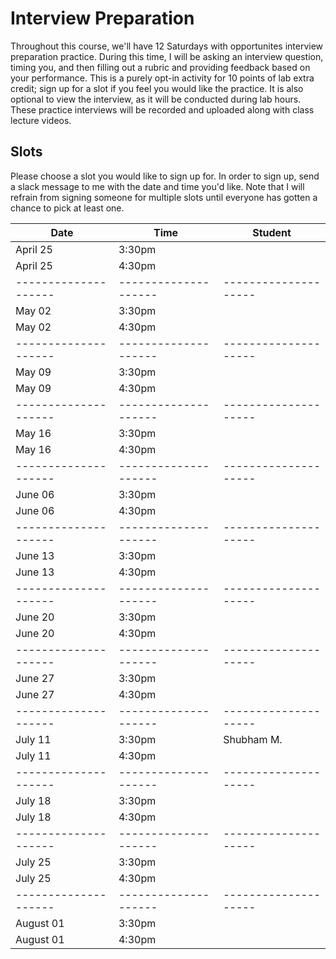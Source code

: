 # Interview Preparation

Throughout this course, we'll have 12 Saturdays with opportunites interview preparation practice. During this time, I will be asking an interview question, timing you, and then filling out a rubric and providing feedback based on your performance. This is a purely opt-in activity for 10 points of lab extra credit; sign up for a slot if you feel you would like the practice. It is also optional to view the interview, as it will be conducted during lab hours. These practice interviews will be recorded and uploaded along with class lecture videos.

## Slots

Please choose a slot you would like to sign up for. In order to sign up, send a slack message to me with the date and time you'd like. Note that I will refrain from signing someone for multiple slots until everyone has gotten a chance to pick at least one. 

| Date                 | Time                 | Student              |
| -------------------- | -------------------- | -------------------- |
| April 25             | 3:30pm               |                      |
| April 25             | 4:30pm               |                      |
| -------------------- | -------------------- | -------------------- |
| May 02               | 3:30pm               |                      |
| May 02               | 4:30pm               |                      |
| -------------------- | -------------------- | -------------------- |
| May 09               | 3:30pm               |                      |
| May 09               | 4:30pm               |                      |
| -------------------- | -------------------- | -------------------- |
| May 16               | 3:30pm               |                      |
| May 16               | 4:30pm               |                      |
| -------------------- | -------------------- | -------------------- |
| June 06              | 3:30pm               |                      |
| June 06              | 4:30pm               |                      |
| -------------------- | -------------------- | -------------------- |
| June 13              | 3:30pm               |                      |
| June 13              | 4:30pm               |                      |
| -------------------- | -------------------- | -------------------- |
| June 20              | 3:30pm               |                      |
| June 20              | 4:30pm               |                      |
| -------------------- | -------------------- | -------------------- |
| June 27              | 3:30pm               |                      |
| June 27              | 4:30pm               |                      |
| -------------------- | -------------------- | -------------------- |
| July 11              | 3:30pm               | Shubham M.           |
| July 11              | 4:30pm               |                      |
| -------------------- | -------------------- | -------------------- |
| July 18              | 3:30pm               |                      |
| July 18              | 4:30pm               |                      |
| -------------------- | -------------------- | -------------------- |
| July 25              | 3:30pm               |                      |
| July 25              | 4:30pm               |                      |
| -------------------- | -------------------- | -------------------- |
| August 01            | 3:30pm               |                      |
| August 01            | 4:30pm               |                      |

